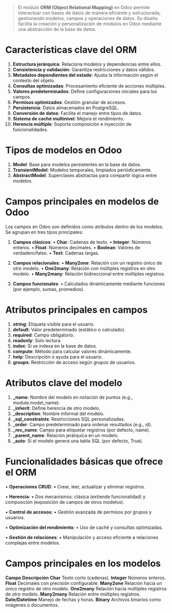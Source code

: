 > El módulo **ORM (Object Relational Mapping)** en Odoo permite interactuar con bases de datos de manera eficiente y estructurada, gestionando modelos, campos y operaciones de datos. Su diseño facilita la creación y personalización de módulos en Odoo mediante una abstracción de la base de datos.

  
# **Características clave del ORM**

1. **Estructura jerárquica**: Relaciona modelos y dependencias entre ellos.
2. **Consistencia y validación**: Garantiza restricciones y datos válidos.
3. **Metadatos dependientes del estado**: Ajusta la información según el contexto del objeto.
4. **Consultas optimizadas**: Procesamiento eficiente de acciones múltiples.
5. **Valores predeterminados**: Define configuraciones iniciales para los campos.
6. **Permisos optimizados**: Gestión granular de accesos.
7. **Persistencia**: Datos almacenados en PostgreSQL.
8. **Conversión de datos**: Facilita el manejo entre tipos de datos.
9. **Sistema de caché multinivel**: Mejora el rendimiento.
10. **Herencia múltiple**: Soporta composición e inyección de funcionalidades.

# **Tipos de modelos en Odoo**

1. **Model**: Base para modelos persistentes en la base de datos.
2. **TransientModel**: Modelos temporales, limpiados periódicamente.
3. **AbstractModel**: Superclases abstractas para compartir lógica entre modelos.
  

# **Campos principales en modelos de Odoo**


Los campos en Odoo son definidos como atributos dentro de los modelos. Se agrupan en tres tipos principales:

1. **Campos clásicos**:
	• **Char**: Cadenas de texto.
	• **Integer**: Números enteros.
	• **Float**: Números decimales.
	• **Boolean**: Valores de verdadero/falso.
	• **Text**: Cadenas largas.

2. **Campos relacionales**:
	• **Many2one**: Relación con un registro único de otro modelo.
	• **One2many**: Relación con múltiples registros en otro modelo.
	• **Many2many**: Relación bidireccional entre múltiples registros.

3. **Campos funcionales**:
	• Calculados dinámicamente mediante funciones (por ejemplo, sumas, promedios).

  
# **Atributos principales en campos**

1. **string**: Etiqueta visible para el usuario.
2. **default**: Valor predeterminado (estático o calculado).
3. **required**: Campo obligatorio.
4. **readonly**: Solo lectura.
5. **index**: Si se indexa en la base de datos.
6. **compute**: Método para calcular valores dinámicamente.
7. **help**: Descripción o ayuda para el usuario.
8. **groups**: Restricción de acceso según grupos de usuarios.


# **Atributos clave del modelo**

1. **_name**: Nombre del modelo en notación de puntos (e.g., module.model_name).
2. **_inherit**: Define herencia de otro modelo.
3. **_description**: Nombre informal del modelo.
4. **_sql_constraints**: Restricciones SQL personalizadas.
5. **_order**: Campo predeterminado para ordenar resultados (e.g., id).
6. **_rec_name**: Campo para etiquetar registros (por defecto, name).
7. **_parent_name**: Relación jerárquica en un modelo.
8. **_auto**: Si el modelo genera una tabla SQL (por defecto, True).


# **Funcionalidades básicas que ofrece el ORM**

• **Operaciones CRUD**:
	• Crear, leer, actualizar y eliminar registros.

• **Herencia**:
	• Dos mecanismos: clásica (extiende funcionalidad) y composición (exposición de campos de otros modelos).

• **Control de accesos**:
	• Gestión avanzada de permisos por grupos y usuarios.

• **Optimización del rendimiento**:
	• Uso de caché y consultas optimizadas.

• **Gestión de relaciones**:
	• Manipulación y acceso eficiente a relaciones complejas entre modelos.

  
# **Campos principales en los modelos**

**Campo** **Descripción**
**Char** Texto corto (cadenas).
**Integer** Números enteros.
**Float** Decimales con precisión configurable.
**Many2one** Relación hacia un único registro de otro modelo.
**One2many** Relación hacia múltiples registros de otro modelo.
**Many2many** Relación entre múltiples registros.
**Date/Datetime** Manejo de fechas y horas.
**Binary** Archivos binarios como imágenes o documentos.